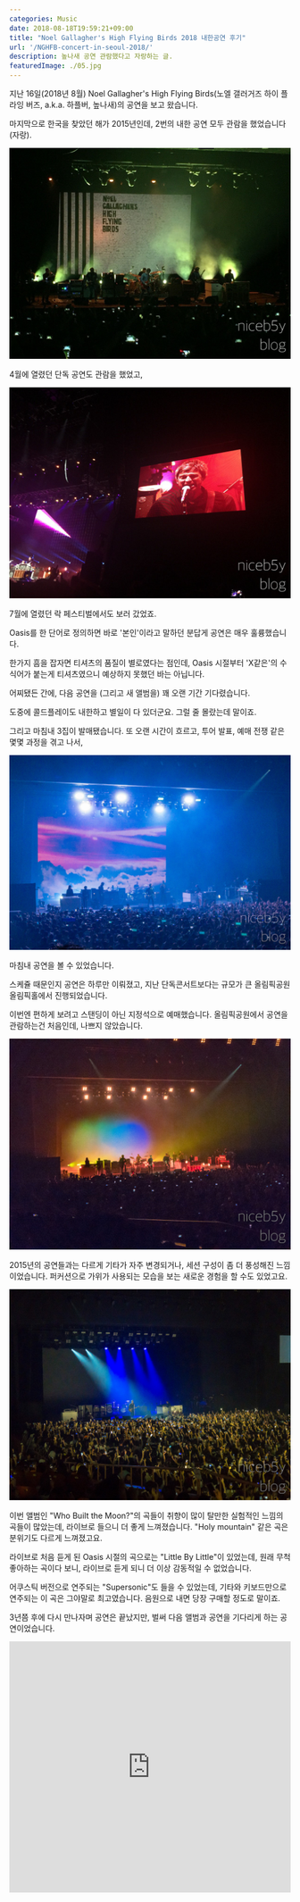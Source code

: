 ```yaml
---
categories: Music
date: 2018-08-18T19:59:21+09:00
title: "Noel Gallagher's High Flying Birds 2018 내한공연 후기"
url: '/NGHFB-concert-in-seoul-2018/'
description: 높나새 공연 관람했다고 자랑하는 글.
featuredImage: ./05.jpg
---
```


지난 16일(2018년 8월) Noel Gallagher's High Flying Birds(노엘 갤러거즈 하이 플라잉 버즈, a.k.a. 하플버, 높나새)의 공연을 보고 왔습니다.

마지막으로 한국을 찾았던 해가 2015년인데, 2번의 내한 공연 모두 관람을 했었습니다(자랑).

![2015년 내한공연](01.jpg)

4월에 열렸던 단독 공연도 관람을 했었고,

![2015년 락페스티벌](02.jpg)

7월에 열렸던 락 페스티벌에서도 보러 갔었죠.

Oasis를 한 단어로 정의하면 바로 '본인'이라고 말하던 분답게 공연은 매우 훌륭했습니다.

한가지 흠을 잡자면 티셔츠의 품질이 별로였다는 점인데, Oasis 시절부터 'X같은'의 수식어가 붙는게 티셔츠였으니 예상하지 못했던 바는 아닙니다.

어찌됐든 간에, 다음 공연을 (그리고 새 앨범을) 꽤 오랜 기간 기다렸습니다.

도중에 콜드플레이도 내한하고 별일이 다 있더군요. 그럴 줄 몰랐는데 말이죠.

그리고 마침내 3집이 발매됐습니다. 또 오랜 시간이 흐르고, 투어 발표, 예매 전쟁 같은 몇몇 과정을 겪고 나서,

![노엘 갤러거즈 하이 플라잉 버즈](03.jpg)

마침내 공연을 볼 수 있었습니다.

스케쥴 때문인지 공연은 하루만 이뤄졌고, 지난 단독콘서트보다는 규모가 큰 올림픽공원 올림픽홀에서 진행되었습니다.

이번엔 편하게 보려고 스탠딩이 아닌 지정석으로 예매했습니다. 올림픽공원에서 공연을 관람하는건 처음인데, 나쁘지 않았습니다.

![노엘 갤러거즈 하이 플라잉 버즈](04.jpg)

2015년의 공연들과는 다르게 기타가 자주 변경되거나, 세션 구성이 좀 더 풍성해진 느낌이었습니다. 퍼커션으로 가위가 사용되는 모습을 보는 새로운 경험을 할 수도 있었고요.

![노엘 갤러거즈 하이 플라잉 버즈](05.jpg)

이번 앨범인 "Who Built the Moon?"의 곡들이 취향이 많이 탈만한 실험적인 느낌의 곡들이 많았는데, 라이브로 들으니 더 좋게 느껴졌습니다. "Holy mountain" 같은 곡은 분위기도 다르게 느껴졌고요.

라이브로 처음 듣게 된 Oasis 시절의 곡으로는 "Little By Little"이 있었는데, 원래 무척 좋아하는 곡이다 보니, 라이브로 듣게 되니 더 이상 감동적일 수 없었습니다.

어쿠스틱 버전으로 연주되는 "Supersonic"도 들을 수 있었는데, 기타와 키보드만으로 연주되는 이 곡은 그야말로 최고였습니다. 음원으로 내면 당장 구매할 정도로 말이죠.

3년쯤 후에 다시 만나자며 공연은 끝났지만, 벌써 다음 앨범과 공연을 기다리게 하는 공연이었습니다.

<iframe allow="autoplay *; encrypted-media *;" frameborder="0" height="450" sandbox="allow-forms allow-popups allow-same-origin allow-scripts allow-top-navigation-by-user-activation" src="https://embed.music.apple.com/kr/playlist/%EB%85%B8%EC%97%98-%EA%B0%A4%EB%9F%AC%EA%B1%B0%EC%A6%88-%ED%95%98%EC%9D%B4-%ED%94%8C%EB%9D%BC%EC%9E%89-%EB%B2%84%EC%A6%88-2018/pl.u-06oxvLguo0dLEX?app=music" width="100%"></iframe>
